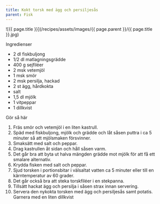 ```yaml
---
title: Kokt torsk med ägg och persiljesås
parent: Fisk
---
```

![{{ page.title }}](/recipes/assets/images/{{ page.parent }}/{{ page.title }}.jpg)

Ingredienser

- 2 dl fiskbuljong
- 1/2 dl matlagningsgrädde
- 400 g sejfiléer
- 2 msk vetemjöl
- 1 msk smör
- 2 msk persilja, hackad
- 2 st ägg, hårdkokta
- salt
- 1,5 dl mjölk
- 1 vitpeppar
- 1 dillkvist

Gör så här

1. Fräs smör och vetemjöl i en liten kastrull.
2. Späd med fiskbuljong, mjölk och grädde och låt såsen puttra i ca 5 minuter så att mjölsmaken försvinner.
3. Smaksätt med salt och peppar.
4. Drag kastrullen åt sidan och håll såsen varm.
5. Det går bra att byta ut halva mängden grädde mot mjölk för att få ett smalare alternativ.
6. Krydda fisken med salt och peppar.
7. Sjud torsken i portionsbitar i välsaltat vatten ca 5 minuter eller till en kärntemperatur av 60 grader.
8. Det går också bra att steka torskfiléer i en stekpanna.
9. Tillsätt hackat ägg och persilja i såsen strax innan servering.
10. Servera den nykokta torsken med ägg och persiljesås samt potatis. Garnera med en liten dillkvist

